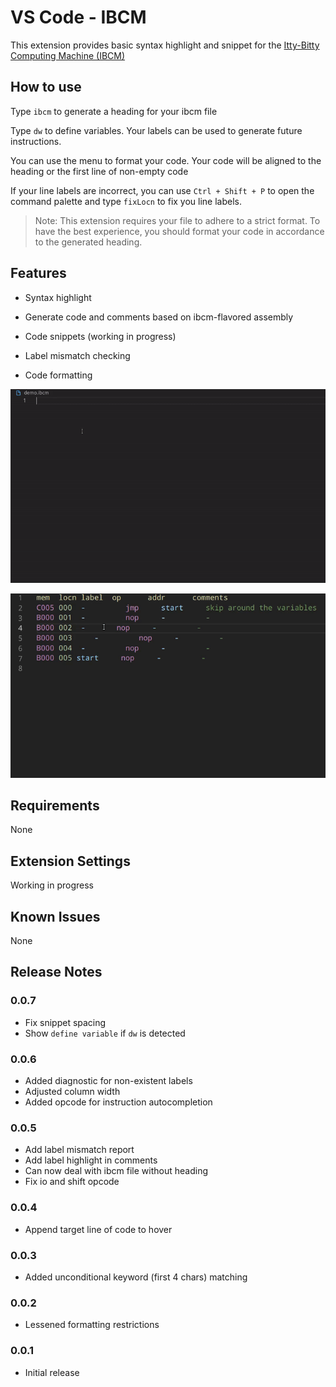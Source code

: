 # VS Code - IBCM

This extension provides basic syntax highlight and snippet for the [Itty-Bitty Computing Machine (IBCM)](https://aaronbloomfield.github.io/pdr/book/ibcm-chapter.pdf)

## How to use

Type `ibcm` to generate a heading for your ibcm file

Type `dw` to define variables. Your labels can be used to generate future instructions.

You can use the menu to format your code. Your code will be aligned to the heading or the first line of non-empty code

If your line labels are incorrect, you can use `Ctrl + Shift + P` to open the command palette and type `fixLocn` to fix you line labels.

> Note: This extension requires your file to adhere to a strict format. To have the best experience, you should format your code in accordance to the generated heading.

## Features

-   Syntax highlight

-   Generate code and comments based on ibcm-flavored assembly

-   Code snippets (working in progress)

-   Label mismatch checking

-   Code formatting

![feature-basic](https://raw.githubusercontent.com/hanzhi713/vscode-ibcm/master/doc/demo.gif)

![format-demo](https://raw.githubusercontent.com/hanzhi713/vscode-ibcm/master/doc/format-demo.gif)

## Requirements

None

## Extension Settings

Working in progress

## Known Issues

None

## Release Notes

### 0.0.7

-   Fix snippet spacing
-   Show `define variable` if `dw` is detected

### 0.0.6

-   Added diagnostic for non-existent labels
-   Adjusted column width
-   Added opcode for instruction autocompletion

### 0.0.5

-   Add label mismatch report
-   Add label highlight in comments
-   Can now deal with ibcm file without heading
-   Fix io and shift opcode

### 0.0.4

-   Append target line of code to hover

### 0.0.3

-   Added unconditional keyword (first 4 chars) matching

### 0.0.2

-   Lessened formatting restrictions

### 0.0.1

-   Initial release
